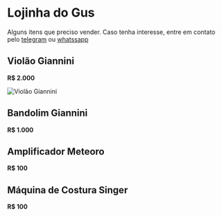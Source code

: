 # Lojinha do Gus

Alguns itens que preciso vender.
Caso tenha interesse, entre em contato pelo [telegram](http://t.me/vavomr) ou [whatssapp](https://wa.me/5511953661032)

## Violão Giannini

__R$ 2.000__

![Violão Giannini](https://lh3.googleusercontent.com/ar3kXmZDLqw2_7uvK860Mb9SK-pdKukVaCB9zh1xgn3GUhcUSUU6IXPFGLAbiyFTZadWNnyiGqPqf_QSMXOKVctvOJ9JIxs2Juj8Miyb2Erq6y6YzoakBChoIR8s-K9uq1ub0WRG6CvhEcnNuYq2h5ETKAiYKlKBZGi-20GPBfIeSTlSSOdNMyizTamXbLZdb0_Oq1TrUhuMCdu6fFaT9lLWxYT-yqwU8u9pXHu0d9nsP5F9M55v3tb-6J5UimI4hp8sibahz_BU99_Wdk4ZigY6RUvwAGt5jfyJKErPb-aJl3GzlPofO77gMSZrfNMqYscUzkwjLG1ef3eN7NOtHq5XEQdKVrGYr5rP2xhaAS_XcG49ke2EVN_08mTgNBVFmaHwf7KfUs5gIIzyLolE38kU6puBoHM4k4RfI1SeFywOzr0wiLP6qggU-bP8vXFXyfy3J2oOVy3-N0oL6Fq0_rG0CDRpS-SCD8rqa_YHdTdc--sQFJR5l9WK48pTSl7A18STOMzBcnMk9qnlLxkNl40pf8fIzCOnHdbcCbwZXjn0xHcTVwCsJ6lLnX84pORvEq6VeCFzfwCoqbp5UF-L1Q6h1v1ce8l5CbqpZLwitDd-1fenz_UyTqzNKfsALsvNoSBpWteBf1dj3bgLsUfm02ulDavBFl4v3SpdPZD_0coF9QW_BFm8m2I=w549-h976-no)

## Bandolim Giannini

__R$ 1.000__

## Amplificador Meteoro

__R$ 100__

## Máquina de Costura Singer

__R$ 100__

